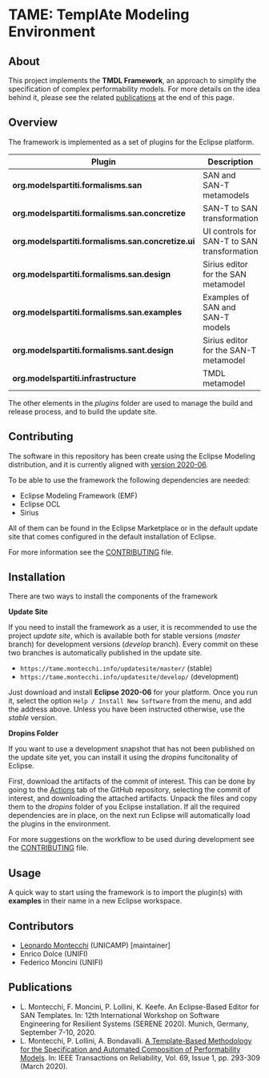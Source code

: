 # TAME: TemplAte Modeling Environment

## About

This project implements the **TMDL Framework**, an approach to simplify the
specification of complex performability models. For more details on the idea
behind it, please see the related [publications](#publications) at the end of this page.

## Overview

The framework is implemented as a set of plugins for the Eclipse platform.

|Plugin|Description|
|---|---|
|**org.modelspartiti.formalisms.san**|SAN and SAN-T metamodels|
|**org.modelspartiti.formalisms.san.concretize**|SAN-T to SAN transformation|
|**org.modelspartiti.formalisms.san.concretize.ui**|UI controls for SAN-T to SAN transformation|
|**org.modelspartiti.formalisms.san.design**|Sirius editor for the SAN metamodel|
|**org.modelspartiti.formalisms.san.examples**|Examples of SAN and SAN-T models|
|**org.modelspartiti.formalisms.sant.design**|Sirius editor for the SAN-T metamodel|
|**org.modelspartiti.infrastructure**|TMDL metamodel|

The other elements in the _plugins_ folder are used to manage the build and
release process, and to build the update site.

## Contributing

The software in this repository has been create using the Eclipse Modeling
distribution, and it is currently aligned with [version 2020-06](https://www.eclipse.org/downloads/packages/release/2020-06/r/eclipse-modeling-tools).

To be able to use the framework the following dependencies are needed:
- Eclipse Modeling Framework (EMF)
- Eclipse OCL
- Sirius

All of them can be found in the Eclipse Marketplace or in the default update
site that comes configured in the default installation of Eclipse.

For more information see the [CONTRIBUTING](CONTRIBUTING.md) file.

## Installation

There are two ways to install the components of the framework

**Update Site** 

If you need to install the framework as a user, it is recommended to use the project _update site_, which is available both for stable versions (_master_ branch) for development versions (_develop_ branch). Every commit on these two branches is automatically published in the update site.

* `https://tame.montecchi.info/updatesite/master/` (stable)
* `https://tame.montecchi.info/updatesite/develop/` (development)

Just download and install **Eclipse 2020-06** for your platform. Once you run it, 
select the option `Help / Install New Software` from the menu, and add the address above.
Unless you have been instructed otherwise, use the _stable_ version.

**Dropins Folder**

If you want to use a development snapshot that has not been published on the update site
yet, you can install it using the _dropins_ funcitonality of Eclipse.

First, download the artifacts of the commit of interest. This can be done by going to
the [Actions](https://github.com/montex/TMDL-Framework/actions) tab of the GitHub repository,
selecting the commit of interest, and downloading the attached artifacts.
Unpack the files and copy them to the _dropins_ folder of you Eclipse installation. If all
the required dependencies are in place, on the next run Eclipse will automatically load the plugins in the environment. 

For more suggestions on the workflow to be used during development see the [CONTRIBUTING](CONTRIBUTING.md) file.

## Usage

A quick way to start using the framework is to import the plugin(s) with **examples** in their name in a new Eclipse workspace.

## Contributors

- [Leonardo Montecchi](mailto:leonardo@ic.unicamp.br) (UNICAMP) [maintainer]
- Enrico Dolce (UNIFI)
- Federico Moncini (UNIFI)

## Publications

* L. Montecchi, F. Moncini, P. Lollini, K. Keefe. An Eclipse-Based Editor for SAN Templates. In: 12th International Workshop on Software Engineering for Resilient Systems (SERENE 2020). Munich, Germany, September 7-10, 2020.
*  L. Montecchi, P. Lollini, A. Bondavalli. [A Template-Based Methodology for the Specification and Automated Composition of Performability Models](https://ieeexplore.ieee.org/document/8710621). In: IEEE Transactions on Reliability, Vol. 69, Issue 1, pp. 293-309 (March 2020). 
